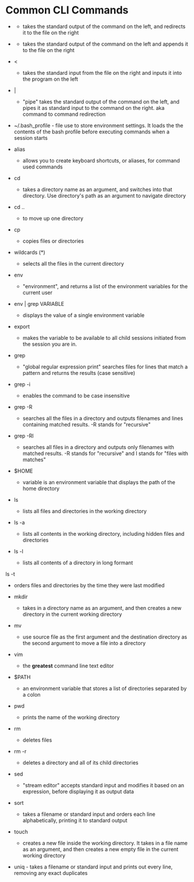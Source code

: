 # Common CLI Commands

- >
  - takes the standard output of the command on the left, and redirects it to
    the file on the right

- >>
  - takes the standard output of the command on the left and appends it to the
    file on the right

- <
  - takes the standard input from the file on the right and inputs it into the
    program on the left

- |
  - "pipe" takes the standard output of the command on the left, and pipes it
    as standard input to the command on the right. aka command to command
    redirection

- ~/.bash_profile - file use to store environment settings. It loads the
    the contents of the bash profile before executing commands when a
    session starts

- alias
  - allows you to create keyboard shortcuts, or aliases, for command used
    commands

- cd
  - takes a directory name as an argument, and switches into that directory.
    Use directory's path as an argument to navigate directory

- cd ..
  - to move up one directory

- cp
  - copies files or directories

- wildcards (\*)
  - selects all the files in the current directory

- env
  - "environment", and returns a list of the environment variables for the
    current user

- env | grep VARIABLE
  - displays the value of a single environment variable

- export
  - makes the variable to be available to all child sessions initiated from the
    session you are in.

- grep
  - "global regular expression print" searches files for lines that match
    a pattern and returns the results (case sensitive)

- grep -i
  - enables the command to be case insensitive

- grep -R
  - searches all the files in a directory and outputs filenames and lines
    containing matched results. -R stands for "recursive"

- grep -Rl
  - searches all files in a directory and outputs only filenames with matched
    results. -R stands for "recursive" and l stands for "files with matches"

- $HOME
  - variable is an environment variable that displays the path of the home
    directory

- ls
  - lists all files and directories in the working directory

- ls -a
  - lists all contents in the working directory, including hidden files and
    directories

- ls -l
  - lists all contents of a directory in long formant

ls -t
  - orders files and directories by the time they were last modified

- mkdir
  - takes in a directory name as an argument, and then creates a new
    directory in the current working directory

- mv
  - use source file as the first argument and the destination directory as
    the second argument to move a file into a directory

- vim
  - the **greatest** command line text editor

- $PATH
  - an environment variable that stores a list of directories separated
    by a colon

- pwd
  - prints the name of the working directory

- rm
  - deletes files

- rm -r
  - deletes a directory and all of its child directories

- sed
  - "stream editor" accepts standard input and modifies it based on an
    expression, before displaying it as output data

- sort
  - takes a filename or standard input and orders each line alphabetically,
    printing it to standard output

- touch
  - creates a new file inside the working directory. It takes in a file
    name as an argument, and then creates a new empty file in the current
    working directory

- uniq - takes a filename or standard input and prints out every line, removing
    any exact duplicates
